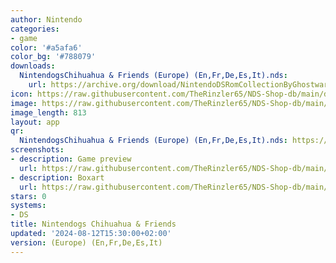 ```yaml
---
author: Nintendo
categories:
- game
color: '#a5afa6'
color_bg: '#788079'
downloads:
  NintendogsChihuahua & Friends (Europe) (En,Fr,De,Es,It).nds:
    url: https://archive.org/download/NintendoDSRomCollectionByGhostware/NintendogsChihuahua%20%26%20Friends%20%28Europe%29%20%28En%2CFr%2CDe%2CEs%2CIt%29.nds
icon: https://raw.githubusercontent.com/TheRinzler65/NDS-Shop-db/main/docs/assets/images/icons/nintendogschihuahua.png
image: https://raw.githubusercontent.com/TheRinzler65/NDS-Shop-db/main/docs/assets/images/icons/nintendogschihuahua.png
image_length: 813
layout: app
qr:
  NintendogsChihuahua & Friends (Europe) (En,Fr,De,Es,It).nds: https://db-NDS-Shop-db.netlify.app/assets/images/qr/nintendogschihuahua--friends-europe-enfrdeesit-nds.png
screenshots:
- description: Game preview
  url: https://raw.githubusercontent.com/TheRinzler65/NDS-Shop-db/main/docs/assets/images/screenshots/nintendogschihuahua/nintendogschihuahua.png
- description: Boxart
  url: https://raw.githubusercontent.com/TheRinzler65/NDS-Shop-db/main/docs/assets/images/boxart/NintendogsChihuahua%20%26%20Friends%20(Europe)%20(En%2CFr%2CDe%2CEs%2CIt).nds.png
stars: 0
systems:
- DS
title: Nintendogs Chihuahua & Friends
updated: '2024-08-12T15:30:00+02:00'
version: (Europe) (En,Fr,De,Es,It)
---
```

